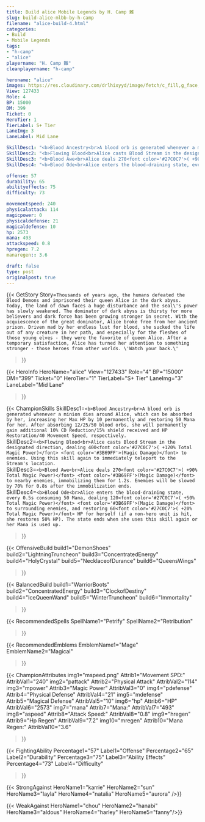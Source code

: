 ```yaml
---
title: Build alice Mobile Legends by H. Camp 難
slug: build-alice-mlbb-by-h-camp
filename: "alice-build-4.html"
categories: 
- Build 
- Mobile Legends
tags: 
- "h-camp"
- "alice"
playername: "H. Camp 難"
cleanplayername: "h-camp"

heroname: "alice"
images: https://res.cloudinary.com/drlhixyyd/image/fetch/c_fill,g_face,f_auto/https://cdn2-build.mobagenie.my.id/p/images/banner/full/alice.jpg
View: 127433 
Role: 4 
BP: 15000
DM: 399 
Ticket: 0 
HeroTier: 1 
TierLabel: S+ Tier 
LaneImg: 3
LaneLabel: Mid Lane 

SkillDesc1: "<b>Blood Ancestry<br>A blood orb is generated whenever a minion dies around Alice, which can be absorbed by her, increasing her Max HP by 10 permanently and restoring 50 Mana for her. After absorbing 12/25/50 blood orbs, she will permanently gain additional 10% CD Reduction/15% shield received and HP Restoration/40 Movement Speed, respectively."   
SkillDesc2: "<b>Flowing Blood<br>Alice casts Blood Stream in the designated direction, dealing 400<font color='#27C0C7'>( +120% Total Magic Power)</font> <font color='#3B69FF'>(Magic Damage)</font> to enemies. Using this skill again to immediately teleport to the Stream's location."   
SkillDesc3: "<b>Blood Awe<br>Alice deals 270<font color='#27C0C7'>( +90% Total Magic Power)</font> <font color='#3B69FF'>(Magic Damage)</font> to nearby enemies, immobilizing them for 1.2s. Enemies will be slowed by 70% for 0.8s after the immobilization ends."   
SkillDesc4: "<b>Blood Ode<br>Alice enters the blood-draining state, every 0.5s consuming 50 Mana, dealing 120<font color='#27C0C7'>( +50% Total Magic Power)</font> <font color='#3B69FF'>(Magic Damage)</font> to surrounding enemies, and restoring 60<font color='#27C0C7'>( +20% Total Magic Power)</font> HP for herself (if a non-hero unit is hit, she restores 50% HP). The state ends when she uses this skill again or her Mana is used up."  

offense: 57 
durability: 65 
abilityeffects: 75 
difficulty: 73 

movementspeed: 240
physicalattack: 114
magicpower: 0
physicaldefense: 21
magicaldefense: 10
hp: 2573
mana: 493
attackspeed: 0.8
hpregen: 7.2
manaregen:: 3.6

draft: false
type: post
originalpost: true
---
```



{{< GetStory 
Story=` Thousands of years ago, the humans defeated the Blood Demons and imprisoned their queen Alice in the dark abyss. Today, the land of dawn faces a huge disturbance and the seal\'s power has slowly weakened. The dominator of dark abyss is thirsty for more believers and dark force has been growing stronger in secret. With the acquiescence of the great dominator, Alice broke free from her ancient prison. Driven mad by her endless lust for blood, she sucked the life out of any creature in her path, and especially for the fleshes of those young elves - they were the favorite of queen Alice. After a temporary satisfaction, Alice has turned her attention to something stronger - those heroes from other worlds. \'Watch your back.\' ` 
>}}

{{< HeroInfo 
HeroName="alice" 
View="127433" 
Role="4" 
BP="15000" 
DM="399" 
Ticket="0" 
HeroTier="1" 
TierLabel="S+ Tier" 
LaneImg="3" 
LaneLabel="Mid Lane" 
>}}
 
{{< ChampionSkills 
SkillDesc1=`<b>Blood Ancestry<br>A blood orb is generated whenever a minion dies around Alice, which can be absorbed by her, increasing her Max HP by 10 permanently and restoring 50 Mana for her. After absorbing 12/25/50 blood orbs, she will permanently gain additional 10% CD Reduction/15% shield received and HP Restoration/40 Movement Speed, respectively.`   
SkillDesc2=`<b>Flowing Blood<br>Alice casts Blood Stream in the designated direction, dealing 400<font color='#27C0C7'>( +120% Total Magic Power)</font> <font color='#3B69FF'>(Magic Damage)</font> to enemies. Using this skill again to immediately teleport to the Stream's location.`   
SkillDesc3=`<b>Blood Awe<br>Alice deals 270<font color='#27C0C7'>( +90% Total Magic Power)</font> <font color='#3B69FF'>(Magic Damage)</font> to nearby enemies, immobilizing them for 1.2s. Enemies will be slowed by 70% for 0.8s after the immobilization ends.`   
SkillDesc4=`<b>Blood Ode<br>Alice enters the blood-draining state, every 0.5s consuming 50 Mana, dealing 120<font color='#27C0C7'>( +50% Total Magic Power)</font> <font color='#3B69FF'>(Magic Damage)</font> to surrounding enemies, and restoring 60<font color='#27C0C7'>( +20% Total Magic Power)</font> HP for herself (if a non-hero unit is hit, she restores 50% HP). The state ends when she uses this skill again or her Mana is used up.`   
>}}

{{< OffensiveBuild 
build1="DemonShoes"  
build2="LightningTruncheon" 
build3="ConcentratedEnergy" 
build4="HolyCrystal" 
build5="NecklaceofDurance" 
build6="QueensWings" 
>}} 

{{< BalancedBuild 
build1="WarriorBoots"  
build2="ConcentratedEnergy" 
build3="ClockofDestiny" 
build4="IceQueenWand" 
build5="WinterTruncheon" 
build6="Immortality" 
>}}


{{< RecommendedSpells 
SpellName1="Petrify" 
SpellName2="Retribution" 
>}}  

{{< RecommendedEmblems 
EmblemName1="Mage" 
EmblemName2="Magical" 
>}}   


{{< ChampionAttributes
img1="mspeed.png" Attrib1="Movement SPD:" AttribVal1="240"
img2="pattack" Attrib2="Physical Attack" AttribVal2="114"
img3="mpower" Attrib3="Magic Power" AttribVal3="0"
img4="pdefense" Attrib4="Physical Defense" AttribVal4="21"
img5="mdefense" Attrib5="Magical Defense" AttribVal5="10"
img6="hp" Attrib6="HP" AttribVal6="2573"
img7="mana" Attrib7="Mana:" AttribVal7="493"
img8="aspeed" Attrib8="Attack Speed:" AttribVal8="0.8"
img9="hregen" Attrib9="Hp Regen" AttribVal9="7.2"
img10="mregen" Attrib10="Mana Regen:" AttribVal10="3.6"
>}}


{{< FightingAbility
Percentage1="57" Label1="Offense"
Percentage2="65" Label2="Durability"
Percentage3="75" Label3="Ability Effects"
Percentage4="73" Label4="Difficulty"
 >}}

{{< StrongAgainst 
HeroName1="karrie"
HeroName2="sun"
HeroName3="layla"
HeroName4="natalia"
HeroName5="aurora"
/>}}

{{< WeakAgainst
HeroName1="chou"
HeroName2="hanabi"
HeroName3="aldous"
HeroName4="harley"
HeroName5="fanny"/>}}
